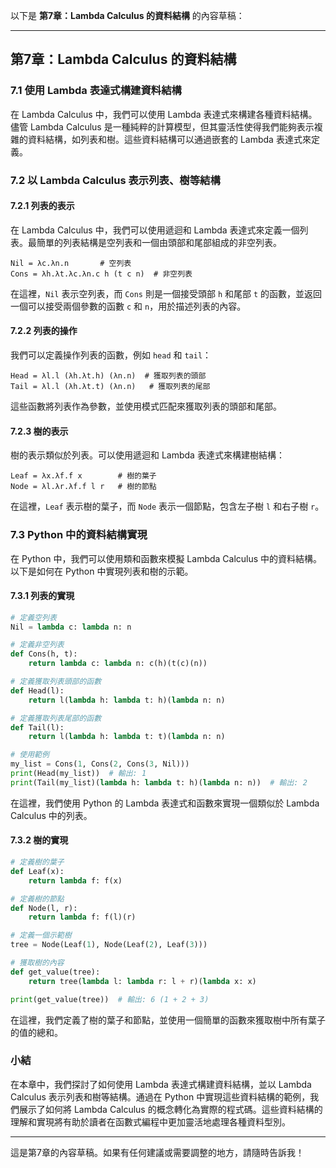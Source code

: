 以下是 **第7章：Lambda Calculus 的資料結構** 的內容草稿：

---

## 第7章：Lambda Calculus 的資料結構

### 7.1 使用 Lambda 表達式構建資料結構

在 Lambda Calculus 中，我們可以使用 Lambda 表達式來構建各種資料結構。儘管 Lambda Calculus 是一種純粹的計算模型，但其靈活性使得我們能夠表示複雜的資料結構，如列表和樹。這些資料結構可以通過嵌套的 Lambda 表達式來定義。

### 7.2 以 Lambda Calculus 表示列表、樹等結構

#### 7.2.1 列表的表示

在 Lambda Calculus 中，我們可以使用遞迴和 Lambda 表達式來定義一個列表。最簡單的列表結構是空列表和一個由頭部和尾部組成的非空列表。

```plaintext
Nil = λc.λn.n       # 空列表
Cons = λh.λt.λc.λn.c h (t c n)  # 非空列表
```

在這裡，`Nil` 表示空列表，而 `Cons` 則是一個接受頭部 `h` 和尾部 `t` 的函數，並返回一個可以接受兩個參數的函數 `c` 和 `n`，用於描述列表的內容。

#### 7.2.2 列表的操作

我們可以定義操作列表的函數，例如 `head` 和 `tail`：

```plaintext
Head = λl.l (λh.λt.h) (λn.n)  # 獲取列表的頭部
Tail = λl.l (λh.λt.t) (λn.n)   # 獲取列表的尾部
```

這些函數將列表作為參數，並使用模式匹配來獲取列表的頭部和尾部。

#### 7.2.3 樹的表示

樹的表示類似於列表。可以使用遞迴和 Lambda 表達式來構建樹結構：

```plaintext
Leaf = λx.λf.f x        # 樹的葉子
Node = λl.λr.λf.f l r   # 樹的節點
```

在這裡，`Leaf` 表示樹的葉子，而 `Node` 表示一個節點，包含左子樹 `l` 和右子樹 `r`。

### 7.3 Python 中的資料結構實現

在 Python 中，我們可以使用類和函數來模擬 Lambda Calculus 中的資料結構。以下是如何在 Python 中實現列表和樹的示範。

#### 7.3.1 列表的實現

```python
# 定義空列表
Nil = lambda c: lambda n: n

# 定義非空列表
def Cons(h, t):
    return lambda c: lambda n: c(h)(t(c)(n))

# 定義獲取列表頭部的函數
def Head(l):
    return l(lambda h: lambda t: h)(lambda n: n)

# 定義獲取列表尾部的函數
def Tail(l):
    return l(lambda h: lambda t: t)(lambda n: n)

# 使用範例
my_list = Cons(1, Cons(2, Cons(3, Nil)))
print(Head(my_list))  # 輸出: 1
print(Tail(my_list)(lambda h: lambda t: h)(lambda n: n))  # 輸出: 2
```

在這裡，我們使用 Python 的 Lambda 表達式和函數來實現一個類似於 Lambda Calculus 中的列表。

#### 7.3.2 樹的實現

```python
# 定義樹的葉子
def Leaf(x):
    return lambda f: f(x)

# 定義樹的節點
def Node(l, r):
    return lambda f: f(l)(r)

# 定義一個示範樹
tree = Node(Leaf(1), Node(Leaf(2), Leaf(3)))

# 獲取樹的內容
def get_value(tree):
    return tree(lambda l: lambda r: l + r)(lambda x: x)

print(get_value(tree))  # 輸出: 6 (1 + 2 + 3)
```

在這裡，我們定義了樹的葉子和節點，並使用一個簡單的函數來獲取樹中所有葉子的值的總和。

### 小結

在本章中，我們探討了如何使用 Lambda 表達式構建資料結構，並以 Lambda Calculus 表示列表和樹等結構。通過在 Python 中實現這些資料結構的範例，我們展示了如何將 Lambda Calculus 的概念轉化為實際的程式碼。這些資料結構的理解和實現將有助於讀者在函數式編程中更加靈活地處理各種資料型別。

---

這是第7章的內容草稿。如果有任何建議或需要調整的地方，請隨時告訴我！